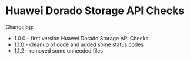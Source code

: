 # Huawei Dorado Storage API Checks

Changelog:

- 1.0.0 - first version Huawei Dorado Storage API Checks
- 1.1.0 - cleanup of code and added some status codes
- 1.1.2 - removed some unneeded files
